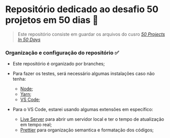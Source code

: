 # Repositório dedicado ao desafio 50 projetos em 50 dias 📅

> Este repositório consiste em guardar os arquivos do cusro _[50 Projects In 50 Days](https://www.udemy.com/course/50-projects-50-days/)_

### **Organização e configuração do repositório** ✅

- Este repositório é organizado por branches;
- Para fazer os testes, será necessário algumas instalações caso não tenha:
  - [Node](https://nodejs.org/en/);
  - [Yarn](https://classic.yarnpkg.com/pt-BR/docs/install/#windows-stable);
  - [VS Code](https://code.visualstudio.com/download);
  
- Para o VS Code, estarei usando algumas extensões em específico:
  - [Live Server](https://marketplace.visualstudio.com/items?itemName=ritwickdey.LiveServer) para abrir um servidor local e ter o tempo de atualização em tempo real;
  - [Prettier](https://marketplace.visualstudio.com/items?itemName=esbenp.prettier-vscode) para organização semantica e formatação dos códigos;
